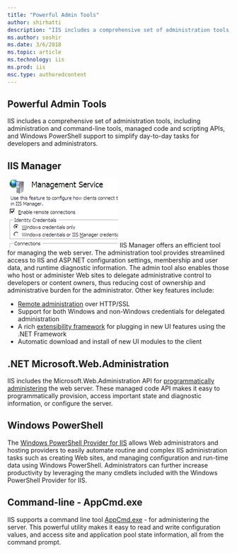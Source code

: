 ```yaml
---
title: "Powerful Admin Tools"
author: shirhatti
description: "IIS includes a comprehensive set of administration tools, including administration and command-line tools, managed code and scripting APIs, and Windows PowerShell support to simplify day-to-day tasks for developers and administrators."
ms.author: soshir
ms.date: 3/6/2018
ms.topic: article
ms.technology: iis
ms.prod: iis
msc.type: authoredcontent
---
```

Powerful Admin Tools
--------------------

IIS includes a comprehensive set of administration tools, including administration and command-line tools, managed code and scripting APIs, and Windows PowerShell support to simplify day-to-day tasks for developers and administrators.

## IIS Manager

![Enable Remote Connections](powerful-admin-tools/_static/enableremoteconnections-small.png) IIS Manager offers an efficient tool for managing the web server. The administration tool provides streamlined access to IIS and ASP.NET configuration settings, membership and user data, and runtime diagnostic information. The admin tool also enables those who host or administer Web sites to delegate administrative control to developers or content owners, thus reducing cost of ownership and administrative burden for the administrator. Other key features include:

*   [Remote administration](https://www.iis.net/downloads/microsoft/iis-manager) over HTTP/SSL
*   Support for both Windows and non-Windows credentials for delegated administration
*   A rich [extensibility framework](../develop/extending-the-management-ui.md) for plugging in new UI features using the .NET Framework
*   Automatic download and install of new UI modules to the client

## .NET Microsoft.Web.Administration

IIS includes the Microsoft.Web.Administration API for [programmatically administering](../manage/scripting/how-to-use-microsoftwebadministration.md) the web server. These managed code API makes it easy to programmatically provision, access important state and diagnostic information, or configure the server.

## Windows PowerShell

The [Windows PowerShell Provider for IIS](https://www.iis.net/downloads/microsoft/powershell) allows Web administrators and hosting providers to easily automate routine and complex IIS administration tasks such as creating Web sites, and managing configuration and run-time data using Windows PowerShell. Administrators can further increase productivity by leveraging the many cmdlets included with the Windows PowerShell Provider for IIS.

## Command-line - AppCmd.exe

IIS supports a command line tool [AppCmd.exe](../get-started/getting-started-with-iis/getting-started-with-appcmdexe.md) \- for administering the server. This powerful utility makes it easy to read and write configuration values, and access site and application pool state information, all from the command prompt.
